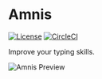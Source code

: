 <!--
	Copyright Myles Trevino
	Licensed under the Apache License, Version 2.0
	http://www.apache.org/licenses/LICENSE-2.0
-->


# Amnis
[![License](https://img.shields.io/badge/License-Apache%202.0-h?style=flat-square)](https://github.com/Myles-Trevino/Amnis/blob/main/LICENSE)
[![CircleCI](https://img.shields.io/circleci/build/gh/Myles-Trevino/Amnis/main?style=flat-square&logo=circleci&logoColor=white)](https://app.circleci.com/pipelines/github/Myles-Trevino/Amnis)


Improve your typing skills.


![Amnis Preview](https://laventh.com/assets/software/2021/amnis/preview.jpg)
